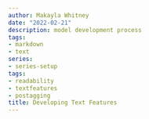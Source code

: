 ```yaml
---
author: Makayla Whitney
date: "2022-02-21"
description: model development process
tags:
- markdown
- text
series:
- series-setup
tags:
- readability
- textfeatures
- postagging
title: Developing Text Features
---
```

